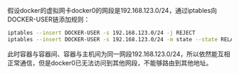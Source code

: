 假设docker的虚拟网卡docker0的网段是192.168.123.0/24，通过iptables向DOCKER-USER链添加规则：
```bash
iptables --insert DOCKER-USER -s 192.168.123.0/24 -j REJECT
iptables --insert DOCKER-USER -s 192.168.123.0/24 -m state --state RELATED,ESTABLISHED -j RETURN
```
此时容器与容器间、容器与主机间为同一网段192.168.123.0/24，所以依然能互相正常通信，但是docker0已无法访问到其他网段，不能够路由到其他地址。